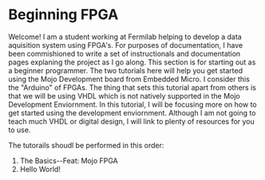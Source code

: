 # Beginning FPGA

Welcome! I am a student working at Fermilab helping to develop a data aquisition system using FPGA's. For purposes of documentation, I have been commishioned to write a set of instructionals and documentation pages explaning the project as I go along.  This section is for starting out as a beginner programmer.  The two tutorials here will help you get started using the Mojo Development board from Embedded Micro.  I consider this the "Arduino" of FPGAs.  The thing that sets this tutorial apart from others is that we will be using VHDL which is not natively supported in the Mojo Development Enviornment.  In this tutorial, I will be focusing more on how to get started using the development enviornment.  Although I am not going to teach much VHDL or digital design, I will link to plenty of resources for you to use.  

The tutorails shoudl be performed in this order:  

1. The Basics--Feat: Mojo FPGA
2. Hello World!  
